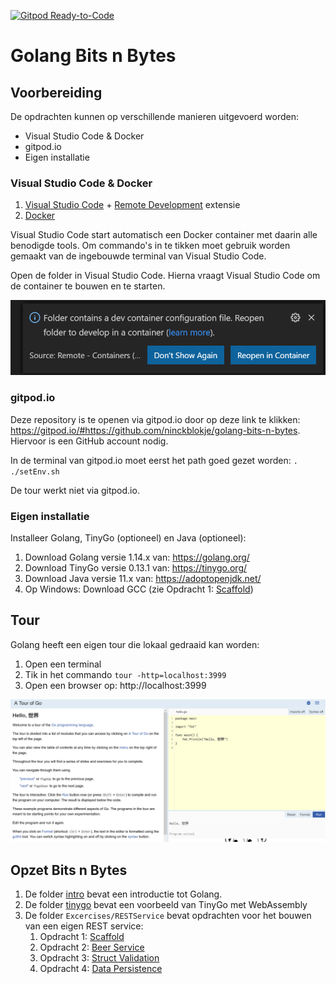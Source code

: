 [![Gitpod Ready-to-Code](https://img.shields.io/badge/Gitpod-Ready--to--Code-blue?logo=gitpod)](https://gitpod.io/#https://github.com/ninckblokje/golang-bits-n-bytes) 

#  Golang Bits n Bytes

## Voorbereiding

De opdrachten kunnen op verschillende manieren uitgevoerd worden:

- Visual Studio Code & Docker
- gitpod.io
- Eigen installatie

### Visual Studio Code & Docker

1. [Visual Studio Code](https://code.visualstudio.com/) + [Remote Development](https://marketplace.visualstudio.com/items?itemName=ms-vscode-remote.vscode-remote-extensionpack) extensie
2. [Docker](https://www.docker.com/)

Visual Studio Code start automatisch een Docker container met daarin alle benodigde tools. Om commando's in te tikken moet gebruik worden gemaakt van de ingebouwde terminal van Visual Studio Code.

Open de folder in Visual Studio Code. Hierna vraagt Visual Studio Code om de container te bouwen en te starten.

![](assets/vscode-remote-open.png)

### gitpod.io

Deze repository is te openen via gitpod.io door op deze link te klikken: https://gitpod.io/#https://github.com/ninckblokje/golang-bits-n-bytes. Hiervoor is een GitHub account nodig.

In de terminal van gitpod.io moet eerst het path goed gezet worden: `. ./setEnv.sh`

De tour werkt niet via gitpod.io.

### Eigen installatie

Installeer Golang, TinyGo (optioneel) en Java (optioneel):

1. Download Golang versie 1.14.x van: <https://golang.org/>
1. Download TinyGo versie 0.13.1 van: <https://tinygo.org/>
1. Download Java versie 11.x van: <https://adoptopenjdk.net/>
1. Op Windows: Download GCC (zie Opdracht 1: [Scaffold](Excercises/RESTService/1-Scaffold.md))

## Tour

Golang heeft een eigen tour die lokaal gedraaid kan worden:

1. Open een terminal
2. Tik in het commando `tour -http=localhost:3999`
3. Open een browser op: http://localhost:3999

![](assets/go-tour.png)

## Opzet Bits n Bytes

1. De folder [intro](intro/intro.md) bevat een introductie tot Golang.
1. De folder [tinygo](tinygo/tinygo.md) bevat een voorbeeld van TinyGo met WebAssembly
1. De folder `Excercises/RESTService` bevat opdrachten voor het bouwen van een eigen REST service:
   1. Opdracht 1: [Scaffold](Excercises/RESTService/1-Scaffold.md)
   1. Opdracht 2: [Beer Service](Excercises/RESTService/2-BeerService.md)
   1. Opdracht 3: [Struct Validation](Excercises/RESTService/3-StructValidation.md)
   1. Opdracht 4: [Data Persistence](Excercises/RESTService/4-DataPersistence.md)